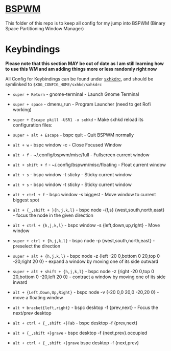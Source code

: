 [BSPWM](https://github.com/baskerville/bspwm)
=====

This folder of this repo is to keep all config for my jump into BSPWM (Binary Space Partitioning Window Manager)

# Keybindings
**Please note that this section MAY be out of date as I am still learning how to use this WM and am adding things more or less randomly right now**

All Config for Keybindings can be found under [sxhkdrc](https://github.com/challsted/dotfiles/blob/master/bspwm/sxhkdrc), and should be symlinked to `$XDG_CONFIG_HOME/sxhkd/sxhkdrc`


* `super + Return` - gnome-terminal - Launch Gnome Terminal

* `super + space` - dmenu_run - Program Launcher (need to get Rofi working)

* `super + Escape pkill -USR1 -x sxhkd` - Make sxhkd reload its configuration files:

* `super + alt + Escape` - bspc quit - Quit BSPWM normally

* `alt + w` - bspc window -c - Close Focused Window

* `alt + f` - ~/.config/bspwm/misc/full - Fullscreen current window

* `alt + shift + f` - ~/.config/bspwm/misc/floating - Float current window

* `alt + s` - bspc window -t sticky - Sticky current window

* `alt + s` - bspc window -t sticky - Sticky current window

* `alt + ctrl + f` - bspc window -s biggest - Move window to current biggest spot

* `alt + {_,shift + }{h,j,k,l}` - bspc node -{f,s} {west,south,north,east} - focus the node in the given direction

* `alt + ctrl + {h,j,k,l}` - bspc window -s {left,down,up,right} - Move window

* `super + ctrl + {h,j,k,l}` - bspc node -p {west,south,north,east} - preselect the direction

* `super + alt + {h,j,k,l}` - bspc node -z {left -20 0,bottom 0 20,top 0 -20,right 20 0} - expand a window by moving one of its side outward

* `super + alt + shift + {h,j,k,l}` - bspc node -z {right -20 0,top 0 20,bottom 0 -20,left 20 0} - contract a window by moving one of its side inward

* `alt + {Left,Down,Up,Right}` - bspc node -v {-20 0,0 20,0 -20,20 0} - move a floating window

* `alt + bracket{left,right}` - bspc desktop -f {prev,next} - Focus the next/prev desktop

* `alt + ctrl + {_,shift +}Tab` - bspc desktop -f {prev,next}

* `alt + {_,shift +}grave` - bspc desktop -f {next,prev}.occupied

* `alt + ctrl + {_,shift +}grave` bspc desktop -f {next,prev}

